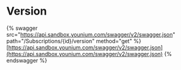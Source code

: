 # Version

{% swagger src="https://api.sandbox.younium.com/swagger/v2/swagger.json" path="/Subscriptions/{id}/version" method="get" %}
[https://api.sandbox.younium.com/swagger/v2/swagger.json](https://api.sandbox.younium.com/swagger/v2/swagger.json)
{% endswagger %}
